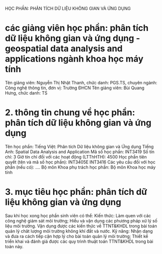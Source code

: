 HỌC PHẦN: PHÂN TÍCH DỮ LIỆU KHÔNG GIAN VÀ ỨNG DỤNG
# các giảng viên học phần: phân tích dữ liệu không gian và ứng dụng - geospatial data analysis and applications ngành khoa học máy tính
Tên giảng viên: Nguyễn Thị Nhật Thanh, chức danh: PGS.TS, chuyên ngành: Công nghệ thông tin, đơn vị: Trường ĐHCN
Tên giảng viên: Bùi Quang Hưng, chức danh: TS
# 2. thông tin chung về học phần: phân tích dữ liệu không gian và ứng dụng
Tên học phần:
Tiếng Việt: Phân tích Dữ liệu không gian và Ứng dụng Tiếng Anh: Spatial Data Analysis and Application
Mã số học phần: INT3419 Số tín chỉ: 3
Giờ tín chỉ đối với các hoạt động (LTThHTH): 4500
Học phần tiên quyết (tên và mã số học phần): INT3405E INT3416 Các yêu cầu đối với học phần (nếu có): \.... Bộ môn Khoa phụ trách học phần: Bộ môn Khoa học máy tính
# 3. mục tiêu học phần: phân tích dữ liệu không gian và ứng dụng
Sau khi học xong học phần sinh viên có thể: Kiến thức: Làm quen với các công nghệ giám sát môi trường; Hiểu và vận dụng các phương pháp xử lý số liệu môi trường. Vận dụng được các kiến thức về TTNT&KHDL trong bài toán quản lý chât lượng môi trường không khí đất và nước.
Kỹ năng: Nhận dạng và đưa ra cách tiếp cận hợp lý cho bài toán quản lý môi trường; Thiết kế triển khai và đánh giá được các quy trình thuật toán TTNT&KHDL trong bài toán này.
